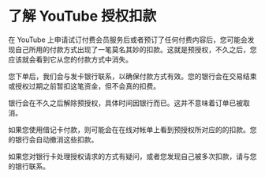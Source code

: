 # 了解 YouTube 授权扣款

在 YouTube 上申请试订付费会员服务后或者预订了任何付费内容后，您可能会发现自己所用的付款方式出现了一笔莫名其妙的扣款。这就是预授权，不久之后，您应该就会看到它从您的付款方式中消失。

您下单后，我们会与发卡银行联系，以确保付款方式有效。您的银行会在交易结束或授权过期之前暂扣这笔资金，但不会真的扣费。

银行会在不久之后解除预授权，具体时间因银行而已。这并不意味着订单已被取消。

如果您使用借记卡付款，则可能会在在线对帐单上看到预授权所对应的的扣款。您的银行会自动撤消这些扣款。

如果您对银行卡处理授权请求的方式有疑问，或者您发现自己被多次扣款，请与您的银行联系。